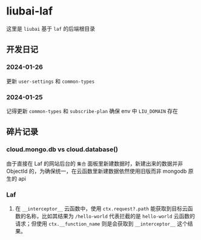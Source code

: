 # liubai-laf

这里是 `liubai` 基于 `laf` 的后端根目录

## 开发日记

### 2024-01-26
更新 `user-settings` 和 `common-types`

### 2024-01-25
记得更新 `common-types` 和 `subscribe-plan`
确保 env 中 `LIU_DOMAIN` 存在

## 碎片记录


### cloud.mongo.db vs cloud.database()

由于直接在 Laf 的网站后台的 `集合` 面板里新建数据时，新建出来的数据并非 ObjectId 的，为确保统一，在云函数里新建数据依然使用旧版而非 mongodb 原生的 api


### Laf

1. 在 `__interceptor__` 云函数中，使用 `ctx.request?.path` 能获取到目标云函数的名称，比如其结果为 `/hello-world` 代表拦截的是 `hello-world` 云函数的请求；但使用 `ctx.__function_name` 则是会获取到 `__interceptor__` 这个结果。